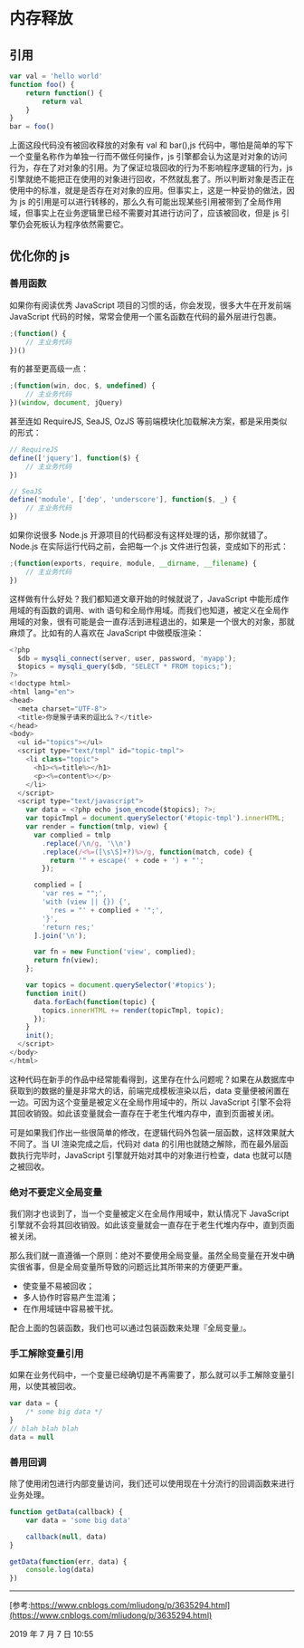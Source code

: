 # 内存释放

## 引用

```js
var val = 'hello world'
function foo() {
	return function() {
		return val
	}
}
bar = foo()
```

上面这段代码没有被回收释放的对象有 val 和 bar(),js 代码中，哪怕是简单的写下一个变量名称作为单独一行而不做任何操作，js 引擎都会认为这是对对象的访问行为，存在了对对象的引用。为了保证垃圾回收的行为不影响程序逻辑的行为，js 引擎就绝不能把正在使用的对象进行回收，不然就乱套了。所以判断对象是否正在使用中的标准，就是是否存在对对象的应用。但事实上，这是一种妥协的做法，因为 js 的引用是可以进行转移的，那么久有可能出现某些引用被带到了全局作用域，但事实上在业务逻辑里已经不需要对其进行访问了，应该被回收，但是 js 引擎仍会死板认为程序依然需要它。

## 优化你的 js

### 善用函数

如果你有阅读优秀 JavaScript 项目的习惯的话，你会发现，很多大牛在开发前端 JavaScript 代码的时候，常常会使用一个匿名函数在代码的最外层进行包裹。

```js
;(function() {
	// 主业务代码
})()
```

有的甚至更高级一点：

```js
;(function(win, doc, $, undefined) {
	// 主业务代码
})(window, document, jQuery)
```

甚至连如 RequireJS, SeaJS, OzJS 等前端模块化加载解决方案，都是采用类似的形式：

```js
// RequireJS
define(['jquery'], function($) {
	// 主业务代码
})

// SeaJS
define('m​​odule', ['dep', 'underscore'], function($, _) {
	// 主业务代码
})
```

如果你说很多 Node.js 开源项目的代码都没有这样处理的话，那你就错了。Node.js 在实际运行代码之前，会把每一个.js 文件进行包装，变成如下的形式：

```js
;(function(exports, require, module, __dirname, __filename) {
	// 主业务代码
})
```

这样做有什么好处？我们都知道文章开始的时候就说了，JavaScript 中能形成作用域的有函数的调用、with 语句和全局作用域。而我们也知道，被定义在全局作用域的对象，很有可能是会一直存活到进程退出的，如果是一个很大的对象，那就麻烦了。比如有的人喜欢在 JavaScript 中做模版渲染：

```js
<?php
  $db = mysqli_connect(server, user, password, 'myapp');
  $topics = mysqli_query($db, "SELECT * FROM topics;");
?>
<!doctype html>
<html lang="en">
<head>
  <meta charset="UTF-8">
  <title>你是猴子请来的逗比么？</title>
</head>
<body>
  <ul id="topics"></ul>
  <script type="text/tmpl" id="topic-tmpl">
    <li class="topic">
      <h1><%=title%></h1>
      <p><%=content%></p>
    </li>
  </script>
  <script type="text/javascript">
    var data = <?php echo json_encode($topics); ?>;
    var topicTmpl = document.querySelector('#topic-tmpl').innerHTML;
    var render = function(tmlp, view) {
      var complied = tmlp
        .replace(/\n/g, '\\n')
        .replace(/<%=([\s\S]+?)%>/g, function(match, code) {
          return '" + escape(' + code + ') + "';
        });

      complied = [
        'var res = "";',
        'with (view || {}) {',
          'res = "' + complied + '";',
        '}',
        'return res;'
      ].join('\n');

      var fn = new Function('view', complied);
      return fn(view);
    };

    var topics = document.querySelector('#topics');
    function init()
      data.forEach(function(topic) {
        topics.innerHTML += render(topicTmpl, topic);
      });
    }
    init();
  </script>
</body>
</html>
```

这种代码在新手的作品中经常能看得到，这里存在什么问题呢？如果在从数据库中获取到的数据的量是非常大的话，前端完成模板渲染以后，data 变量便被闲置在一边。可因为这个变量是被定义在全局作用域中的，所以 JavaScript 引擎不会将其回收销毁。如此该变量就会一直存在于老生代堆内存中，直到页面被关闭。

可是如果我们作出一些很简单的修改，在逻辑代码外包装一层函数，这样效果就大不同了。当 UI 渲染完成之后，代码对 data 的引用也就随之解除，而在最外层函数执行完毕时，JavaScript 引擎就开始对其中的对象进行检查，data 也就可以随之被回收。

### 绝对不要定义全局变量

我们刚才也谈到了，当一个变量被定义在全局作用域中，默认情况下 JavaScript 引擎就不会将其回收销毁。如此该变量就会一直存在于老生代堆内存中，直到页面被关闭。

那么我们就一直遵循一个原则：绝对不要使用全局变量。虽然全局变量在开发中确实很省事，但是全局变量所导致的问题远比其所带来的方便更严重。

-   使变量不易被回收；
-   多人协作时容易产生混淆；
-   在作用域链中容易被干扰。

配合上面的包装函数，我们也可以通过包装函数来处理『全局变量』。

### 手工解除变量引用

如果在业务代码中，一个变量已经确切是不再需要了，那么就可以手工解除变量引用，以使其被回收。

```js
var data = {
	/* some big data */
}
// blah blah blah
data = null
```

### 善用回调

除了使用闭包进行内部变量访问，我们还可以使用现在十分流行的回调函数来进行业务处理。

```js
function getData(callback) {
	var data = 'some big data'

	callback(null, data)
}

getData(function(err, data) {
	console.log(data)
})
```

---

[参考:https://www.cnblogs.com/mliudong/p/3635294.html](https://www.cnblogs.com/mliudong/p/3635294.html)

<ClientOnly>
<article-info weather="qing" mood="kaixin1">2019 年 7 月 7 日 10:55</article-info>
</ClientOnly>
